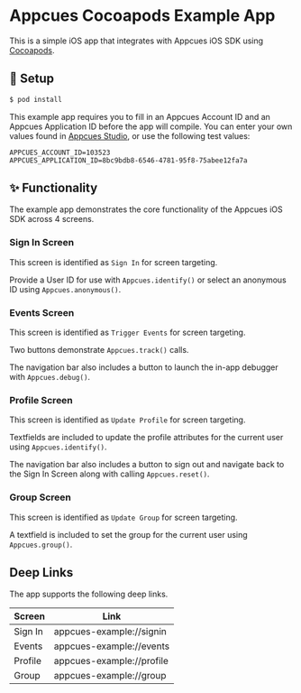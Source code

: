 # Appcues Cocoapods Example App

This is a simple iOS app that integrates with Appcues iOS SDK using [Cocoapods](https://cocoapods.org/).

## 🚀 Setup

```sh
$ pod install
```

This example app requires you to fill in an Appcues Account ID and an Appcues Application ID before the app will compile. You can enter your own values found in [Appcues Studio](https://studio.appcues.com), or use the following test values:

```
APPCUES_ACCOUNT_ID=103523
APPCUES_APPLICATION_ID=8bc9bdb8-6546-4781-95f8-75abee12fa7a
```

## ✨ Functionality

The example app demonstrates the core functionality of the Appcues iOS SDK across 4 screens.

### Sign In Screen

This screen is identified as `Sign In` for screen targeting.

Provide a User ID for use with `Appcues.identify()` or select an anonymous ID using `Appcues.anonymous()`.

### Events Screen

This screen is identified as `Trigger Events` for screen targeting.

Two buttons demonstrate `Appcues.track()` calls.

The navigation bar also includes a button to launch the in-app debugger with `Appcues.debug()`.

### Profile Screen

This screen is identified as `Update Profile` for screen targeting.

Textfields are included to update the profile attributes for the current user using `Appcues.identify()`.

The navigation bar also includes a button to sign out and navigate back to the Sign In Screen along with calling `Appcues.reset()`.

### Group Screen

This screen is identified as `Update Group` for screen targeting.

A textfield is included to set the group for the current user using `Appcues.group()`.

## Deep Links

The app supports the following deep links.

| Screen  | Link                      |
| ------- | ------------------------- |
| Sign In | appcues-example://signin  |
| Events  | appcues-example://events  |
| Profile | appcues-example://profile |
| Group   | appcues-example://group   |
